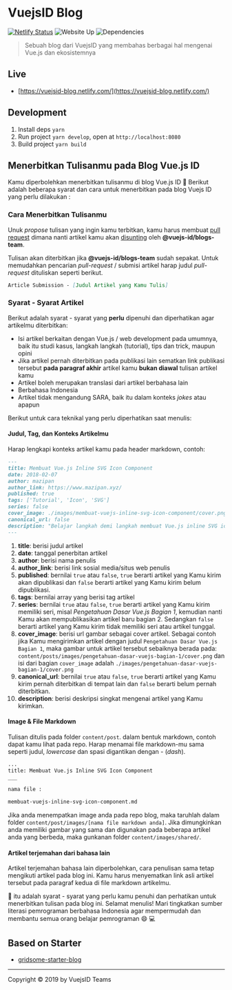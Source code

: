 # VuejsID Blog

[![Netlify Status](https://api.netlify.com/api/v1/badges/7afcf19c-5b2c-4b8c-9a0f-3cdb7b8dae6b/deploy-status)](https://app.netlify.com/sites/vuejsid-blog/deploys) ![Website Up](https://img.shields.io/website-up-down-green-red/https/vuejsid-blog.netlify.svg) ![Dependencies](https://img.shields.io/david/vuejs-id/blog.svg)

> Sebuah blog dari VuejsID yang membahas berbagai hal mengenai Vue.js dan ekosistemnya

## Live

- [https://vuejsid-blog.netlify.com/](https://vuejsid-blog.netlify.com/)

## Development

1. Install deps `yarn`
2. Run project `yarn develop`, open at `http://localhost:8080`
3. Build project `yarn build`

## Menerbitkan Tulisanmu pada Blog Vue.js ID

Kamu diperbolehkan menerbitkan tulisanmu di blog Vue.js ID 🎉 Berikut adalah beberapa syarat dan cara untuk menerbitkan pada blog Vuejs ID yang perlu dilakukan :

### Cara Menerbitkan Tulisanmu

Unuk *propose* tulisan yang ingin kamu terbitkan, kamu harus membuat [pull request](https://help.github.com/en/github/collaborating-with-issues-and-pull-requests/creating-a-pull-request) dimana nanti artikel kamu akan [disunting](https://help.github.com/en/github/collaborating-with-issues-and-pull-requests/about-collaborative-development-models) oleh **@vuejs-id/blogs-team**.

Tulisan akan diterbitkan jika **@vuejs-id/blogs-team** sudah sepakat. Untuk memudahkan pencarian *pull-request* / submisi artikel harap judul *pull-request* dituliskan seperti berikut.

```md
Article Submission - [Judul Artikel yang Kamu Tulis]
```

### Syarat - Syarat Artikel

Berikut adalah syarat - syarat yang **perlu** dipenuhi dan diperhatikan agar artikelmu diterbitkan:

- Isi artikel berkaitan dengan Vue.js / web development pada umumnya, baik itu studi kasus, langkah langkah (tutorial), tips dan trick, maupun opini
- Jika artikel pernah diterbitkan pada publikasi lain sematkan link publikasi tersebut **pada paragraf akhir** artikel kamu **bukan diawal** tulisan artikel kamu
- Artikel boleh merupakan translasi dari artikel berbahasa lain
- Berbahasa Indonesia
- Artikel tidak mengandung SARA, baik itu dalam konteks *jokes* atau apapun

Berikut untuk cara teknikal yang perlu diperhatikan saat menulis:

#### Judul, Tag, dan Konteks Artikelmu

Harap lengkapi konteks artikel kamu pada header markdown, contoh:

```md
---
title: Membuat Vue.js Inline SVG Icon Component
date: 2018-02-07
author: mazipan
author_link: https://www.mazipan.xyz/
published: true
tags: ['Tutorial', 'Icon', 'SVG']
series: false
cover_image: ./images/membuat-vuejs-inline-svg-icon-component/cover.png
canonical_url: false
description: "Belajar langkah demi langkah membuat Vue.js inline SVG icon component"
---
```

1. **title**: berisi judul artikel
2. **date**: tanggal penerbitan artikel
3. **author**: berisi nama penulis
4. **author_link**: berisi link sosial media/situs web penulis
5. **published**: bernilai `true` atau `false`, `true` berarti artikel yang Kamu kirim akan dipublikasi dan `false` berarti artikel yang Kamu kirim belum dipublikasi.
6. **tags**: bernilai array yang berisi tag artikel
7. **series**: bernilai `true` atau `false`, `true` berarti artikel yang Kamu kirim memiliki seri, misal _Pengetahuan Dasar Vue.js Bagian 1_, kemudian nanti Kamu akan mempublikasikan artikel baru bagian 2. Sedangkan `false` berarti artikel yang Kamu kirim tidak memiliki seri atau artikel tunggal.
8. **cover_image**: berisi url gambar sebagai cover artikel. Sebagai contoh jika Kamu mengirimkan artikel dengan judul `Pengetahuan Dasar Vue.js Bagian 1`, maka gambar untuk artikel tersebut sebaiknya berada pada:
`content/posts/images/pengetahuan-dasar-vuejs-bagian-1/cover.png` dan isi dari bagian `cover_image` adalah `./images/pengetahuan-dasar-vuejs-bagian-1/cover.png`
9. **canonical_url**: bernilai `true` atau `false`, `true` berarti artikel yang Kamu kirim pernah diterbitkan di tempat lain dan `false` berarti belum pernah diterbitkan.
10. **description**: berisi deskripsi singkat mengenai artikel yang Kamu kirimkan.

#### Image & File Markdown

Tulisan ditulis pada folder `content/post`. dalam bentuk markdown, contoh dapat kamu lihat pada repo. Harap menamai file markdown-mu sama seperti judul, *lowercase* dan spasi digantikan dengan *-* (*dash*).

```md
...
title: Membuat Vue.js Inline SVG Icon Component
___

nama file :

membuat-vuejs-inline-svg-icon-component.md
```

Jika anda menempatkan image anda pada repo blog, maka taruhlah dalam folder `content/post/images/[nama file markdown anda]`. Jika dimungkinkan anda memiliki gambar yang sama dan digunakan pada beberapa artikel anda yang berbeda, maka gunkanan folder `content/images/shared/`.

#### Artikel terjemahan dari bahasa lain

Artikel terjemahan bahasa lain diperbolehkan, cara penulisan sama tetap mengikuti artikel pada blog ini. Kamu harus menyematkan link asli artikel tersebut pada paragraf kedua di file markdown artikelmu.

🎉 itu adalah syarat - syarat yang perlu kamu penuhi dan perhatikan untuk menerbitkan tulisan pada blog ini. Selamat menulis! Mari tingkatkan sumber literasi pemrograman berbahasa Indonesia agar mempermudah dan membantu semua orang belajar pemrograman 😄 💻

## Based on Starter

- [gridsome-starter-blog](https://github.com/gridsome/gridsome-starter-blog)

---

Copyright © 2019 by VuejsID Teams
